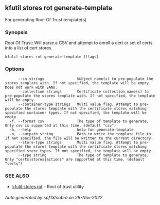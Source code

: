 ## kfutil stores rot generate-template

For generating Root Of Trust template(s)

### Synopsis

Root Of Trust: Will parse a CSV and attempt to enroll a cert or set of certs into a list of cert stores.

```
kfutil stores rot generate-template [flags]
```

### Options

```
      --cn strings               Subject name(s) to pre-populate the stores template with. If not specified, the template will be empty. Does not work with SANs.
      --collection strings       Certificate collection name(s) to pre-populate the stores template with. If not specified, the template will be empty.
      --container-type strings   Multi value flag. Attempt to pre-populate the stores template with the certificate stores matching specified container types. If not specified, the template will be empty.
  -f, --format csv               The type of template to generate. Only csv is supported at this time. (default "csv")
  -h, --help                     help for generate-template
  -o, --outpath string           Path to write the template file to. If not specified, the file will be written to the current directory.
      --store-type strings       Multi value flag. Attempt to pre-populate the stores template with the certificate stores matching specified store types. If not specified, the template will be empty.
      --type string              The type of template to generate. Only "certs|stores|actions" are supported at this time. (default "certs")
```

### SEE ALSO

* [kfutil stores rot](kfutil_stores_rot.md)	 - Root of trust utility

###### Auto generated by spf13/cobra on 29-Nov-2022

